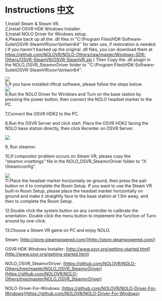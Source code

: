 # Instructions  [中文](https://github.com/NOLOVR/NOLO-Others/blob/master/NOLO_OSVR_SteamvrDriver/README_CN.md)
1,Install Steam & Steam VR.  
2,Install OSVR HDK Windows Installer.  
3,Install NOLO Driver for Windows setup.  
4,Please back up all the .dll files in "C:\Program Files\HDK-Software-Suite\OSVR-SteamVR\osvr\bin\win64'' for later use, if restoration is needed. ( If you haven't backed up the original .dll files, you can download them at https://github.com/NOLOVR/NOLO-Others/raw/master/Windows-SDK-Others/OSVR-SteamVR/OSVR-SteamVR.zip ) Then Copy the .dll plugin in the NOLO_OSVR_SteamvrDriver folder to ''C:\Program Files\HDK-Software-Suite\OSVR-SteamVR\osvr\bin\win64''.  
<div><img src="https://github.com/NOLOVR/NOLO-Others/blob/master/Windows-SDK-Others/picture/15.jpg"/></div>
5,If you have installed riftcat software, please follow the steps below.
<div><img src="https://github.com/NOLOVR/NOLO-Others/blob/master/Windows-SDK-Others/picture/14.jpg"/></div>  
6,Run the NOLO Driver for Windows and Turn on the base station by pressing the power button, then connect the NOLO headset marker to the PC.  

7,Connect the OSVR HDK2 to the PC.  

8,Run the OSVR Server and click start. Place the OSVR HDK2 facing the NOLO base station directly, then click Recenter on OSVR Server.
<div><img src="https://github.com/NOLOVR/NOLO-Others/blob/master/Windows-SDK-Others/picture/16.jpg"/></div>  

9, Run steamvr.  

10,If compositor problem occurs on Steam VR, please copy the “steamvr.vrsettings” file in the NOLO_OSVR_SteamvrDriver folder to “X: \Steam\config”.
<div><img src="https://github.com/NOLOVR/NOLO-Others/blob/master/Windows-SDK-Others/picture/17.jpg"/></div>  
11.Place the headset marker horizontally on ground, then press the pair button on it to complete the Room Setup. If you want to use the Steam VR built-in Room Setup, please place the headset marker horizontally on ground and make it straightly face to the base station at 1.5m away, and then to complete the Room Setup.  

12.Double click the system button on any controller to calibrate the orientation. Double click the menu button to implement the function of Turn-around by one-click.

13.Choose a Steam VR game on PC and enjoy NOLO.

Steam: [http://store.steampowered.com/](http://store.steampowered.com/)

OSVR HDK Windows Installer: [http://www.osvr.org/getting-started.html](http://www.osvr.org/getting-started.html)

NOLO_OSVR_SteamvrDriver: [https://github.com/NOLOVR/NOLO-Others/tree/master/NOLO_OSVR_SteamvrDriver](https://github.com/NOLOVR/NOLO-Others/tree/master/NOLO_OSVR_SteamvrDriver)

NOLO-Driver-For-Windows: [https://github.com/NOLOVR/NOLO-Driver-For-Windows](https://github.com/NOLOVR/NOLO-Driver-For-Windows)
#